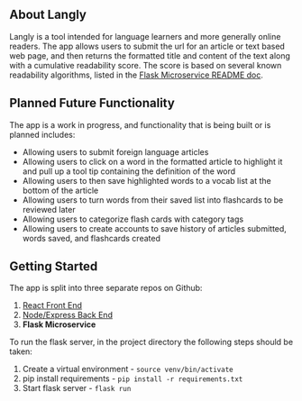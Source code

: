 ## About Langly

Langly is a tool intended for language learners and more generally online readers. The app allows users to submit the url for an article or text based web page, and then returns the formatted title and content of the text along with a cumulative readability score. The score is based on several known readability algorithms, listed in the [Flask Microservice README doc](https://github.com/NickFriedland/langly-flask-ms/blob/master/README.md).

## Planned Future Functionality

The app is a work in progress, and functionality that is being built or is planned includes:
* Allowing users to submit foreign language articles
* Allowing users to click on a word in the formatted article to highlight it and pull up a tool tip containing the definition of the word
* Allowing users to then save highlighted words to a vocab list at the bottom of the article
* Allowing users to turn words from their saved list into flashcards to be reviewed later
* Allowing users to categorize flash cards with category tags
* Allowing users to create accounts to save history of articles submitted, words saved, and flashcards created

## Getting Started

The app is split into three separate repos on Github: 
1. [React Front End](https://github.com/NickFriedland/langly-react-fe)
2. [Node/Express Back End](https://github.com/NickFriedland/langly-express-be)
3. **Flask Microservice**

To run the flask server, in the project directory the following steps should be taken:
1. Create a virtual environment - `source venv/bin/activate`
2. pip install requirements - `pip install -r requirements.txt`
3. Start flask server - `flask run`